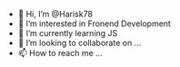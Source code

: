 - 👋 Hi, I’m @Harisk78
- 👀 I’m interested in Fronend Development
- 🌱 I’m currently learning JS
- 💞️ I’m looking to collaborate on ...
- 📫 How to reach me ...

<!---
Harisk78/Harisk78 is a ✨ special ✨ repository because its `README.md` (this file) appears on your GitHub profile.
You can click the Preview link to take a look at your changes.
--->
